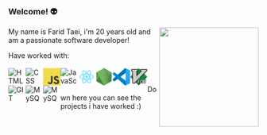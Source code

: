 ### Welcome! 👽 <br>
<img align="right" width="200" height="200" src="https://github.com/leviathanbasket/leviathanbasket/assets/148531582/411b1f4d-167c-4b87-bc48-d664f3e5b9d6"/>

My name is Farid Taei, i'm 20 years old and am a passionate software developer!<br>

Have worked with: <br><br>
<img align="left" alt="HTML" width="35px" height="35px" src="https://github.com/leviathanbasket/leviathanbasket/assets/148531582/c104f037-dc7a-4985-bae0-a965dc3b434b" />
<img align="left" alt="CSS" width="35px" height="35px" src="https://github.com/leviathanbasket/leviathanbasket/assets/148531582/f0139ec9-4131-4bfc-9a81-879c1d32fab7" />
<img align="left" alt="JavaScript" width="35px" height="35px" src="https://raw.githubusercontent.com/github/explore/80688e429a7d4ef2fca1e82350fe8e3517d3494d/topics/javascript/javascript.png" />
<img align="left" alt="JavaScript" width="35px" height="35px" src="https://github.com/leviathanbasket/leviathanbasket/assets/148531582/d55d2f4e-fa1d-4c5c-92f7-e0bddceeb9c1" />
<img align="left" alt="React" width="35px" height="35px" src="https://raw.githubusercontent.com/github/explore/80688e429a7d4ef2fca1e82350fe8e3517d3494d/topics/react/react.png" />
<img align="left" alt="Node.js" width="35px" height="35px" src="https://raw.githubusercontent.com/github/explore/80688e429a7d4ef2fca1e82350fe8e3517d3494d/topics/nodejs/nodejs.png" />
<img align="left" alt="Visual Studio Code" width="35px" height="35px" src="https://raw.githubusercontent.com/github/explore/80688e429a7d4ef2fca1e82350fe8e3517d3494d/topics/visual-studio-code/visual-studio-code.png" />
<img align="left" alt="Visual Studio Code" width="35px" height="35px" src="https://raw.githubusercontent.com/github/explore/80688e429a7d4ef2fca1e82350fe8e3517d3494d/topics/vim/vim.png" /> 
<img align="left" alt="GIT" width="35px" height="35px" src="https://github.com/leviathanbasket/leviathanbasket/assets/148531582/ca3e65a4-3b1f-4d2e-96e2-86c790c8650d" />
<img align="left" alt="MySQL" width="35px" height="35px" src="https://github.com/leviathanbasket/leviathanbasket/assets/148531582/7f5bd13c-7747-46d5-9a69-423e1310fa1b" /> 
<img align="left" alt="MySQL" width="35px" height="35px" src="https://github.com/leviathanbasket/leviathanbasket/assets/148531582/d21a83e4-31ed-4682-ab63-4fe3872028dd" /> 
<br><br> Down here you can see the projects i have worked :) 
